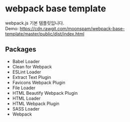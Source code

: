 # webpack base template
webpack.js 기본 템플릿입니다.  
Demo: https://cdn.rawgit.com/moonspam/webpack-base-template/master/public/dist/index.html

## Packages
- Babel Loader
- Clean for Webpack
- ESLint Loader
- Extract Text Plugin
- Favicons Webpack Plugin
- File Loader
- HTML Beautify Webpack Plugin
- HTML Loader
- HTML Webpack Plugin
- SASS Loader
- Webpack